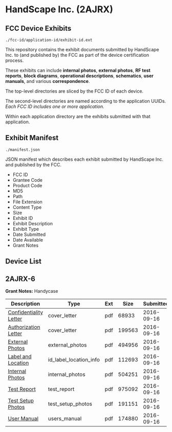 # HandScape Inc. (2AJRX)
## FCC Device Exhibits

```
./fcc-id/application-id/exhibit-id.ext
```

This repository contains the exhibit documents submitted by HandScape Inc. to (and published by) the FCC as part of the device certification process.

These exhibits can include **internal photos**, **external photos**, **RF test reports**, **block diagrams**, **operational descriptions**, **schematics**, **user manuals**, and various **correspondence**.

The top-level directories are sliced by the FCC ID of each device.

The second-level directories are named according to the application UUIDs. *Each FCC ID includes one or more application.*

Within each application directory are the exhibits submitted with that application. 

## Exhibit Manifest

```
./manifest.json
```

JSON manifest which describes each exhibit submitted by HandScape Inc. and published by the FCC.

- FCC ID
- Grantee Code
- Product Code
- MD5
- Path
- File Extension
- Content Type
- Size
- Exhibit ID
- Exhibit Description
- Exhibit Type
- Date Submitted
- Date Available
- Grant Notes

## Device List
## 2AJRX-6
**Grant Notes:** Handycase

| Description | Type | Ext | Size | Submitted | Available |
| ----------- | ---- | --- | ---- | --------- | --------- |
| [Confidentiality Letter](2AJRX-6/55e774d5341d962041dce2cbd5964a97/3136982.pdf) | cover_letter | pdf | 68933 | 2016-09-16 | 2016-09-16 |
| [Authorization Letter](2AJRX-6/55e774d5341d962041dce2cbd5964a97/3136983.pdf) | cover_letter | pdf | 199563 | 2016-09-16 | 2016-09-16 |
| [External Photos](2AJRX-6/55e774d5341d962041dce2cbd5964a97/3136987.pdf) | external_photos | pdf | 494956 | 2016-09-16 | 2016-09-16 |
| [Label and Location](2AJRX-6/55e774d5341d962041dce2cbd5964a97/3136991.pdf) | id_label_location_info | pdf | 112693 | 2016-09-16 | 2016-09-16 |
| [Internal Photos](2AJRX-6/55e774d5341d962041dce2cbd5964a97/3136988.pdf) | internal_photos | pdf | 504251 | 2016-09-16 | 2016-09-16 |
| [Test Report](2AJRX-6/55e774d5341d962041dce2cbd5964a97/3136992.pdf) | test_report | pdf | 975092 | 2016-09-16 | 2016-09-16 |
| [Test Setup Photos](2AJRX-6/55e774d5341d962041dce2cbd5964a97/3136989.pdf) | test_setup_photos | pdf | 191151 | 2016-09-16 | 2016-09-16 |
| [User Manual](2AJRX-6/55e774d5341d962041dce2cbd5964a97/3136990.pdf) | users_manual | pdf | 174880 | 2016-09-16 | 2016-09-16 |
